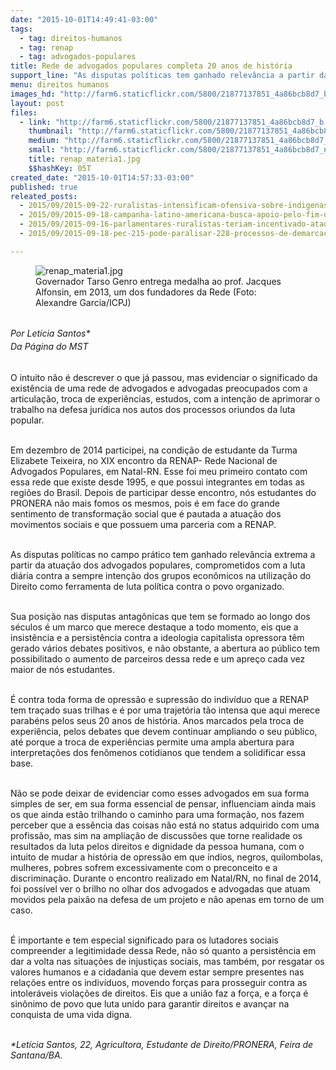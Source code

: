 ```yaml
---
date: "2015-10-01T14:49:41-03:00"
tags:
  - tag: direitos-humanos
  - tag: renap
  - tag: advogados-populares
title: Rede de advogados populares completa 20 anos de história
support_line: "As disputas políticas tem ganhado relevância a partir da atuação dos advogados populares, comprometidos com a luta contra os grupos econômicos na utilização do Direito como ferramenta de luta política contra o povo organizado."
menu: direitos humanos
images_hd: "http://farm6.staticflickr.com/5800/21877137851_4a86bcb8d7_b.jpg"
layout: post
files:
  - link: "http://farm6.staticflickr.com/5800/21877137851_4a86bcb8d7_b.jpg"
    thumbnail: "http://farm6.staticflickr.com/5800/21877137851_4a86bcb8d7_t.jpg"
    medium: "http://farm6.staticflickr.com/5800/21877137851_4a86bcb8d7_z.jpg"
    small: "http://farm6.staticflickr.com/5800/21877137851_4a86bcb8d7_n.jpg"
    title: renap_materia1.jpg
    $$hashKey: 05T
created_date: "2015-10-01T14:57:33-03:00"
published: true
releated_posts:
  - 2015/09/2015-09-22-ruralistas-intensificam-ofensiva-sobre-indigenas-e-abrem-cpi-contra-o-cimi-no-ms.md
  - 2015/09/2015-09-18-campanha-latino-americana-busca-apoio-pelo-fim-das-tropas-da-onu-no-haiti.md
  - 2015/09/2015-09-16-parlamentares-ruralistas-teriam-incentivado-ataques-contra-guarani-kaiowa.md
  - 2015/09/2015-09-18-pec-215-pode-paralisar-228-processos-de-demarcacao-de-terras-indigenas.md

---
```

<figure class="image"><img alt="renap_materia1.jpg" src="http://farm6.staticflickr.com/5800/21877137851_4a86bcb8d7_b.jpg" />
<figcaption>Governador Tarso Genro entrega medalha ao prof. Jacques Alfonsin, em 2013, um dos fundadores da Rede (Foto: Alexandre Garcia/ICPJ)<br />
</figcaption>
</figure>

<p><br />
<em>Por&nbsp;</em><span style="line-height: 20.8px;"><em>Let&iacute;cia Santos*<br />
Da P&aacute;gina do MST</em></span></p>

<p><br />
O intuito n&atilde;o &eacute; descrever o que j&aacute; passou, mas evidenciar o significado da exist&ecirc;ncia de uma rede de advogados e advogadas preocupados com a articula&ccedil;&atilde;o, troca de experi&ecirc;ncias, estudos, com a inten&ccedil;&atilde;o de aprimorar o trabalho na defesa jur&iacute;dica nos autos dos processos oriundos da luta popular.</p>

<p><br />
Em dezembro de 2014 participei, na condi&ccedil;&atilde;o de estudante da Turma Elizabete Teixeira, no XIX encontro da RENAP- Rede Nacional de Advogados Populares, em Natal-RN. Esse foi meu primeiro contato com essa rede que existe desde 1995, e que possui integrantes em todas as regi&otilde;es do Brasil. Depois de participar desse encontro, n&oacute;s estudantes do PRONERA n&atilde;o mais fomos os mesmos, pois &eacute; em face do grande sentimento de transforma&ccedil;&atilde;o social que &eacute; pautada a atua&ccedil;&atilde;o dos movimentos sociais e que possuem uma parceria com a RENAP.</p>

<p><br />
As disputas pol&iacute;ticas no campo pr&aacute;tico tem ganhado relev&acirc;ncia extrema a partir da atua&ccedil;&atilde;o dos advogados populares, comprometidos com a luta di&aacute;ria contra a sempre inten&ccedil;&atilde;o dos grupos econ&ocirc;micos na utiliza&ccedil;&atilde;o do Direito como ferramenta de luta pol&iacute;tica contra o povo organizado.</p>

<p><br />
Sua posi&ccedil;&atilde;o nas disputas antag&ocirc;nicas que tem se formado ao longo dos s&eacute;culos &eacute; um marco que merece destaque a todo momento, eis que a insist&ecirc;ncia e a persist&ecirc;ncia contra a ideologia capitalista opressora t&ecirc;m gerado v&aacute;rios debates positivos, e n&atilde;o obstante, a abertura ao p&uacute;blico tem possibilitado o aumento de parceiros dessa rede e um apre&ccedil;o cada vez maior de n&oacute;s estudantes.</p>

<p><br />
&Eacute; contra toda forma de opress&atilde;o e supress&atilde;o do indiv&iacute;duo que a RENAP tem tra&ccedil;ado suas trilhas e &eacute; por uma trajet&oacute;ria t&atilde;o intensa que aqui merece parab&eacute;ns pelos seus 20 anos de hist&oacute;ria. Anos marcados pela troca de experi&ecirc;ncia, pelos debates que devem continuar ampliando o seu p&uacute;blico, at&eacute; porque a troca de experi&ecirc;ncias permite uma ampla abertura para interpreta&ccedil;&otilde;es dos fen&ocirc;menos cotidianos que tendem a solidificar essa base.</p>

<p><br />
N&atilde;o se pode deixar de evidenciar como esses advogados em sua forma simples de ser, em sua forma essencial de pensar, influenciam ainda mais os que ainda est&atilde;o trilhando o caminho para uma forma&ccedil;&atilde;o, nos fazem perceber que a ess&ecirc;ncia das coisas n&atilde;o est&aacute; no status adquirido com uma profiss&atilde;o, mas sim na amplia&ccedil;&atilde;o de discuss&otilde;es que torne realidade os resultados da luta pelos direitos e dignidade da pessoa humana, com o intuito de mudar a hist&oacute;ria de opress&atilde;o em que &iacute;ndios, negros, quilombolas, mulheres, pobres sofrem excessivamente com o preconceito e a discrimina&ccedil;&atilde;o. Durante o encontro realizado em Natal/RN, no final de 2014, foi poss&iacute;vel ver o brilho no olhar dos advogados e advogadas que atuam movidos pela paix&atilde;o na defesa de um projeto e n&atilde;o apenas em torno de um caso.</p>

<p><br />
&Eacute; importante e tem especial significado para os lutadores sociais compreender a legitimidade dessa Rede, n&atilde;o s&oacute; quanto a persist&ecirc;ncia em dar a volta nas situa&ccedil;&otilde;es de injusti&ccedil;as sociais, mas tamb&eacute;m, por resgatar os valores humanos e a cidadania que devem estar sempre presentes nas rela&ccedil;&otilde;es entre os indiv&iacute;duos, movendo for&ccedil;as para prosseguir contra as intoler&aacute;veis viola&ccedil;&otilde;es de direitos. Eis que a uni&atilde;o faz a for&ccedil;a, e a for&ccedil;a &eacute; sin&ocirc;nimo de povo que luta unido para garantir direitos e avan&ccedil;ar na conquista de uma vida digna.</p>

<p><br />
<em>*Let&iacute;cia Santos, 22, Agricultora, Estudante de Direito/PRONERA, Feira de Santana/BA.</em></p>
